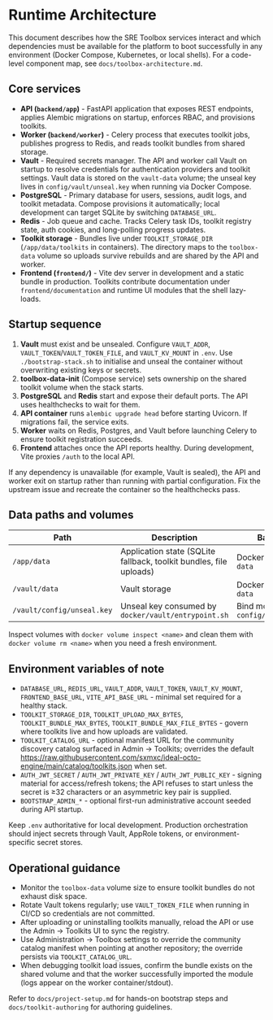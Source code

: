 # Runtime Architecture

This document describes how the SRE Toolbox services interact and which dependencies must be available for the platform to boot successfully in any environment (Docker Compose, Kubernetes, or local shells). For a code-level component map, see `docs/toolbox-architecture.md`.

## Core services

- **API (`backend/app`)** - FastAPI application that exposes REST endpoints, applies Alembic migrations on startup, enforces RBAC, and provisions toolkits.
- **Worker (`backend/worker`)** - Celery process that executes toolkit jobs, publishes progress to Redis, and reads toolkit bundles from shared storage.
- **Vault** - Required secrets manager. The API and worker call Vault on startup to resolve credentials for authentication providers and toolkit settings. Vault data is stored on the `vault-data` volume; the unseal key lives in `config/vault/unseal.key` when running via Docker Compose.
- **PostgreSQL** - Primary database for users, sessions, audit logs, and toolkit metadata. Compose provisions it automatically; local development can target SQLite by switching `DATABASE_URL`.
- **Redis** - Job queue and cache. Tracks Celery task IDs, toolkit registry state, auth cookies, and long-polling progress updates.
- **Toolkit storage** - Bundles live under `TOOLKIT_STORAGE_DIR` (`/app/data/toolkits` in containers). The directory maps to the `toolbox-data` volume so uploads survive rebuilds and are shared by the API and worker.
- **Frontend (`frontend/`)** - Vite dev server in development and a static bundle in production. Toolkits contribute documentation under `frontend/documentation` and runtime UI modules that the shell lazy-loads.

## Startup sequence

1. **Vault** must exist and be unsealed. Configure `VAULT_ADDR`, `VAULT_TOKEN`/`VAULT_TOKEN_FILE`, and `VAULT_KV_MOUNT` in `.env`. Use `./bootstrap-stack.sh` to initialise and unseal the container without overwriting existing keys or secrets.
2. **toolbox-data-init** (Compose service) sets ownership on the shared toolkit volume when the stack starts.
3. **PostgreSQL** and **Redis** start and expose their default ports. The API uses healthchecks to wait for them.
4. **API container** runs `alembic upgrade head` before starting Uvicorn. If migrations fail, the service exits.
5. **Worker** waits on Redis, Postgres, and Vault before launching Celery to ensure toolkit registration succeeds.
6. **Frontend** attaches once the API reports healthy. During development, Vite proxies `/auth` to the local API.

If any dependency is unavailable (for example, Vault is sealed), the API and worker exit on startup rather than running with partial configuration. Fix the upstream issue and recreate the container so the healthchecks pass.

## Data paths and volumes

| Path | Description | Backing store |
|------|-------------|---------------|
| `/app/data` | Application state (SQLite fallback, toolkit bundles, file uploads) | Docker volume `toolbox-data` |
| `/vault/data` | Vault storage | Docker volume `vault-data` |
| `/vault/config/unseal.key` | Unseal key consumed by `docker/vault/entrypoint.sh` | Bind mount `config/vault/unseal.key` |

Inspect volumes with `docker volume inspect <name>` and clean them with `docker volume rm <name>` when you need a fresh environment.

## Environment variables of note

- `DATABASE_URL`, `REDIS_URL`, `VAULT_ADDR`, `VAULT_TOKEN`, `VAULT_KV_MOUNT`, `FRONTEND_BASE_URL`, `VITE_API_BASE_URL` - minimal set required for a healthy stack.
- `TOOLKIT_STORAGE_DIR`, `TOOLKIT_UPLOAD_MAX_BYTES`, `TOOLKIT_BUNDLE_MAX_BYTES`, `TOOLKIT_BUNDLE_MAX_FILE_BYTES` - govern where toolkits live and how uploads are validated.
- `TOOLKIT_CATALOG_URL` - optional manifest URL for the community discovery catalog surfaced in Admin → Toolkits; overrides the default <https://raw.githubusercontent.com/sxmxc/ideal-octo-engine/main/catalog/toolkits.json> when set.
- `AUTH_JWT_SECRET` / `AUTH_JWT_PRIVATE_KEY` / `AUTH_JWT_PUBLIC_KEY` - signing material for access/refresh tokens; the API refuses to start unless the secret is ≥32 characters or an asymmetric key pair is supplied.
- `BOOTSTRAP_ADMIN_*` - optional first-run administrative account seeded during API startup.

Keep `.env` authoritative for local development. Production orchestration should inject secrets through Vault, AppRole tokens, or environment-specific secret stores.

## Operational guidance

- Monitor the `toolbox-data` volume size to ensure toolkit bundles do not exhaust disk space.
- Rotate Vault tokens regularly; use `VAULT_TOKEN_FILE` when running in CI/CD so credentials are not committed.
- After uploading or uninstalling toolkits manually, reload the API or use the Admin → Toolkits UI to sync the registry.
- Use Administration → Toolbox settings to override the community catalog manifest when pointing at another repository; the override persists via `TOOLKIT_CATALOG_URL`.
- When debugging toolkit load issues, confirm the bundle exists on the shared volume and that the worker successfully imported the module (logs appear on the worker container/stdout).

Refer to `docs/project-setup.md` for hands-on bootstrap steps and `docs/toolkit-authoring` for authoring guidelines.
